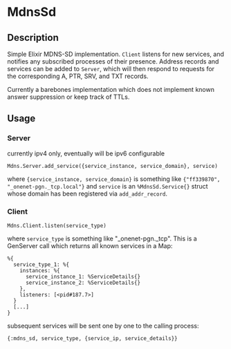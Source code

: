 # MdnsSd

## Description

Simple Elixir MDNS-SD implementation. `Client` listens for new services, and notifies
any subscribed processes of their presence. Address records and services can be
added to `Server`, which will then respond to requests for the corresponding
A, PTR, SRV, and TXT records.

Currently a barebones implementation which does not implement known answer
suppression or keep track of TTLs.

## Usage
### Server
currently ipv4 only, eventually will be ipv6 configurable
```
Mdns.Server.add_service({service_instance, service_domain}, service)
```
where `{service_instance, service_domain}` is something like
`{"ff339870", "_onenet-pgn._tcp.local"}` and `service` is an `%MdnsSd.Service{}`
struct whose domain has been registered via `add_addr_record`.

### Client
```
Mdns.Client.listen(service_type)
```
where `service_type` is something like "_onenet-pgn._tcp". This is a GenServer
call which returns all known services in a Map:
```
%{
  service_type_1: %{
    instances: %{
      service_instance_1: %ServiceDetails{}
      service_instance_2: %ServiceDetails{}
    },
    listeners: [<pid#187.7>]
  }
  [...]
}
```
subsequent services will be sent one by one to the calling process:
```
{:mdns_sd, service_type, {service_ip, service_details}}
```
